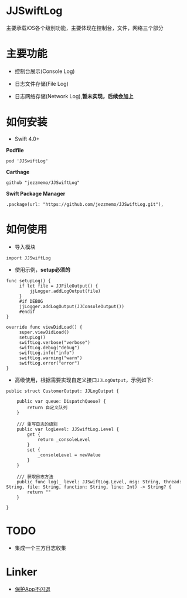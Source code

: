 # JJSwiftLog

主要承载iOS各个级别功能，主要体现在控制台，文件，网络三个部分


# 主要功能

* 控制台展示(Console Log)

* 日志文件存储(File Log)

* 日志网络存储(Network Log),__暂未实现，后续会加上__

# 如何安装

*  Swift 4.0+


__Podfile__


```
pod 'JJSwiftLog'
```

__Carthage__

```
github "jezzmemo/JJSwiftLog"
```

__Swift Package Manager__

```
.package(url: "https://github.com/jezzmemo/JJSwiftLog.git"),
```

# 如何使用

* 导入模块

```
import JJSwiftLog
```

* 使用示例，__setup必须的__

```
func setupLog() {
     if let file = JJFileOutput() {
         jjLogger.addLogOutput(file)
     }
     #if DEBUG
     jjLogger.addLogOutput(JJConsoleOutput())
     #endif
}

override func viewDidLoad() {
     super.viewDidLoad()
     setupLog()
     swiftLog.verbose("verbose")
     swiftLog.debug("debug")   
     swiftLog.info("info")
     swiftLog.warning("warn")
     swiftLog.error("error")
}
```

* 高级使用，根据需要实现自定义接口`JJLogOutput`，示例如下:

```
public struct CustomerOutput: JJLogOutput {
    
    public var queue: DispatchQueue? {
        return 自定义队列
    }
    
    /// 重写日志的级别
    public var logLevel: JJSwiftLog.Level {
        get {
            return _consoleLevel
        }
        set {
            _consoleLevel = newValue
        }
    }
    
    /// 获取日志方法
    public func log(_ level: JJSwiftLog.Level, msg: String, thread: String, file: String, function: String, line: Int) -> String? {
        return ""
    }
    
}
```

# TODO
* 集成一个三方日志收集

# Linker
* [保护App不闪退](https://github.com/jezzmemo/JJException)


